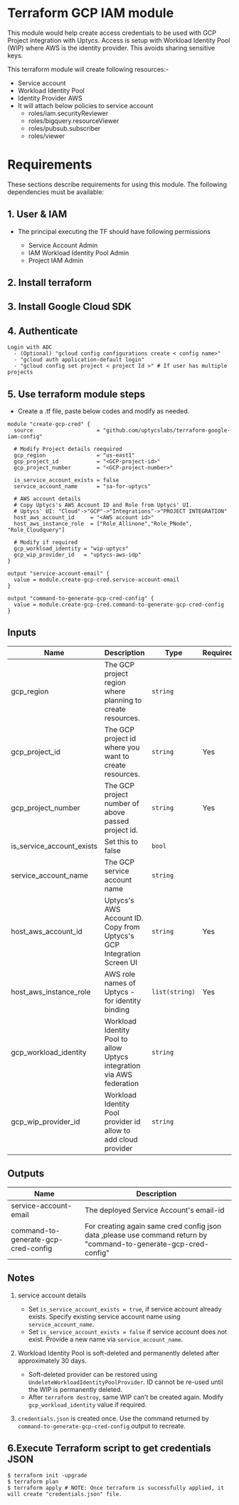 # Terraform GCP IAM module

This module would help create access credentials to be used with GCP Project integration with Uptycs.
Access is setup with Workload Identity Pool (WIP) where AWS is the identity provider.
This avoids sharing sensitive keys.

This terraform module will create following resources:-

* Service account
* Workload Identity Pool
* Identity Provider AWS
* It will attach below policies to service account
  * roles/iam.securityReviewer
  * roles/bigquery.resourceViewer
  * roles/pubsub.subscriber
  * roles/viewer

# Requirements

These sections describe requirements for using this module.
The following dependencies must be available:

## 1. User & IAM

* The principal executing the TF should have following permissions

  * Service Account Admin
  * IAM Workload Identity Pool Admin
  * Project IAM Admin

## 2. Install terraform

## 3. Install Google Cloud SDK

## 4. Authenticate

```
Login with ADC
  - (Optional) "gcloud config configurations create < config name>" 
  - "gcloud auth application-default login"
  - "gcloud config set project < project Id >" # If user has multiple projects 
```

## 5. Use terraform module steps

* Create a <filename>.tf file, paste below codes and modify as needed.

```
module "create-gcp-cred" {
  source                    = "github.com/uptycslabs/terraform-google-iam-config"

  # Modify Project details reequired
  gcp_region                = "us-east1"
  gcp_project_id            = "<GCP-project-id>"
  gcp_project_number        = "<GCP-project-number>"

  is_service_account_exists = false
  service_account_name      = "sa-for-uptycs"

  # AWS account details
  # Copy Uptycs's AWS Account ID and Role from Uptycs' UI.
  # Uptycs' UI: "Cloud"->"GCP"->"Integrations"->"PROJECT INTEGRATION"
  host_aws_account_id     = "<AWS account id>"
  host_aws_instance_role  = ["Role_Allinone","Role_PNode", "Role_Cloudquery"]

  # Modify if required
  gcp_workload_identity = "wip-uptycs"
  gcp_wip_provider_id   = "uptycs-aws-idp"
}

output "service-account-email" {
  value = module.create-gcp-cred.service-account-email
}

output "command-to-generate-gcp-cred-config" {
  value = module.create-gcp-cred.command-to-generate-gcp-cred-config
}
```

## Inputs


| Name                      | Description                                                           | Type           | Required | Default            |
| --------------------------- | ----------------------------------------------------------------------- | ---------------- | ---------- | -------------------- |
| gcp_region                | The GCP project region where planning to create resources.            | `string`       |          | `us-east-1`        |
| gcp_project_id            | The GCP project id where you want to create resources.                | `string`       | Yes      |                    |
| gcp_project_number        | The GCP project number of above passed project id.                    | `string`       | Yes      |                    |
| is_service_account_exists | Set this to false                                                     | `bool`         |          | `false`            |
| service_account_name      | The GCP service account name                                          | `string`       |          | `"sa-for-uptycs"`  |
| host_aws_account_id       | Uptycs's AWS Account ID. Copy from Uptycs's GCP Integration Screen UI | `string`       | Yes      |                    |
| host_aws_instance_role    | AWS role names of Uptycs - for identity binding | `list(string)` | Yes      |                    |
| gcp_workload_identity     | Workload Identity Pool to allow Uptycs integration via AWS federation | `string`       |          | `"wip-uptycs"`     |
| gcp_wip_provider_id       | Workload Identity Pool provider id allow to add cloud provider        | `string`       |          | `"uptycs-aws-idp"` |

## Outputs


| Name                                | Description                                                                                                       |
| ------------------------------------- | ------------------------------------------------------------------------------------------------------------------- |
| service-account-email               | The deployed Service Account's email-id                                                                           |
| command-to-generate-gcp-cred-config | For creating again same cred config json data ,please use command return by "command-to-generate-gcp-cred-config" |

## Notes

1. service account details

   - Set `is_service_account_exists = true`, if service account already exists. Specify existing service account name using `service_account_name`.
   - Set `is_service_account_exists = false` if service account does not exist. Provide a new name via `service_account_name`.
2. Workload Identity Pool is soft-deleted and permanently deleted after approximately 30 days.

   - Soft-deleted provider can be restored using `UndeleteWorkloadIdentityPoolProvider`. ID cannot be re-used until the WIP is permanently deleted.
   - After `terraform destroy`, same WIP can't be created again. Modify `gcp_workload_identity` value if required.
3. `credentials.json` is created once. Use the command returned by `command-to-generate-gcp-cred-config` output to recreate.

## 6.Execute Terraform script to get credentials JSON

```
$ terraform init -upgrade
$ terraform plan
$ terraform apply # NOTE: Once terraform is successfully applied, it will create "credentials.json" file.
```
